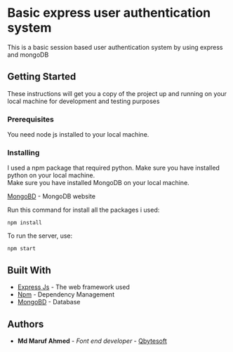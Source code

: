 # Basic express user authentication system

This is a basic session based user authentication system by using express and mongoDB

## Getting Started

These instructions will get you a copy of the project up and running on your local machine for development and testing purposes

### Prerequisites

You need node js installed to your local machine.


### Installing

I used a npm package that required python. Make sure you have installed python on your local machine.<br/>
Make sure you have installed MongoDB on your local machine. <br>

[MongoBD](https://www.mongodb.com/) - MongoDB website

Run this command for install all the packages i used:

```
npm install
```

To run the server, use:

```
npm start
```

## Built With

* [Express Js](https://expressjs.com/) - The web framework used
* [Npm](https://www.npmjs.com/) - Dependency Management
* [MongoBD](https://www.mongodb.com/) - Database

## Authors

* **Md Maruf Ahmed** - *Font end developer* - [Qbytesoft ](https://qbytesoft.com/)
